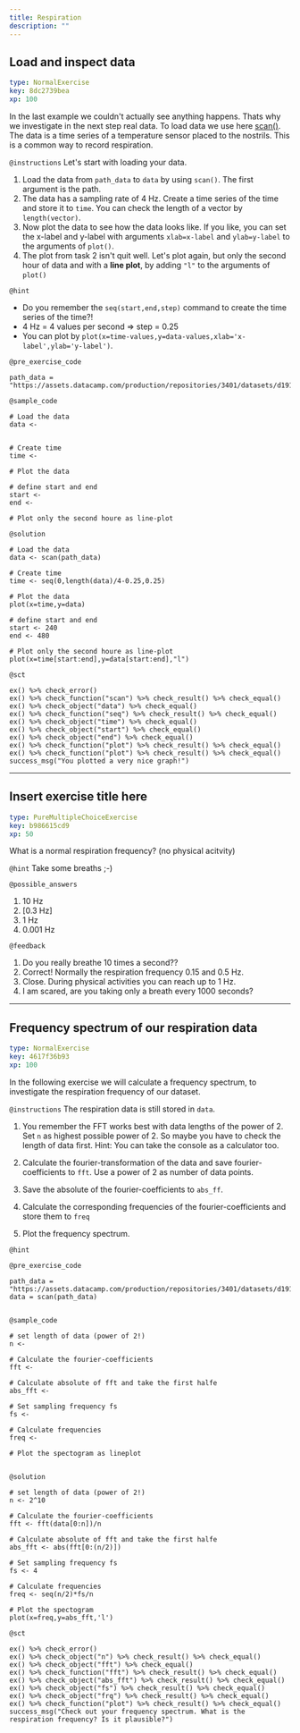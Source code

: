 ```yaml
---
title: Respiration
description: ""
---
```


## Load and inspect data

```yaml
type: NormalExercise
key: 8dc2739bea
xp: 100
```

In the last example we couldn't actually see anything happens. Thats why we investigate in the next step real data. To load data we use here [scan()](https://www.rdocumentation.org/packages/base/versions/3.5.3/topics/scan). The data is a time series of a temperature sensor placed to the nostrils. This is a common way to record respiration.

`@instructions`
Let's start with loading your data. 
1. Load the data from ```path_data``` to ```data``` by using ```scan()```. The first argument is the path. 
2. The data has a sampling rate of 4 Hz. Create a time series of the time and store it to ```time```. You can check the length of a vector by ```length(vector)```.   
3. Now plot the data to see how the data looks like. If you like, you can set the x-label and y-label with arguments ```xlab=x-label``` and ```ylab=y-label``` to the arguments of ```plot()```.
4. The plot from task 2 isn't quit well. Let's plot again, but only the second hour of data and with a **line plot**, by adding ```"l"``` to the arguments of ```plot()```

`@hint`
- Do you remember the ```seq(start,end,step)``` command to create the time series of the time?! 
- 4 Hz = 4 values per second => step = 0.25
- You can plot by ```plot(x=time-values,y=data-values,xlab='x-label',ylab='y-label')```.

`@pre_exercise_code`
```{r}
path_data = "https://assets.datacamp.com/production/repositories/3401/datasets/d191ac1f6ae2fda3392c4d41b892ba8bd2822bf3/atmung.dat"
```

`@sample_code`
```{r}
# Load the data
data <- 


# Create time
time <- 

# Plot the data

# define start and end
start <- 
end <- 

# Plot only the second houre as line-plot
```

`@solution`
```{r}
# Load the data
data <- scan(path_data)

# Create time
time <- seq(0,length(data)/4-0.25,0.25)

# Plot the data
plot(x=time,y=data)

# define start and end
start <- 240
end <- 480

# Plot only the second houre as line-plot
plot(x=time[start:end],y=data[start:end],"l")
```

`@sct`
```{r}
ex() %>% check_error()
ex() %>% check_function("scan") %>% check_result() %>% check_equal()
ex() %>% check_object("data") %>% check_equal()
ex() %>% check_function("seq") %>% check_result() %>% check_equal()
ex() %>% check_object("time") %>% check_equal()
ex() %>% check_object("start") %>% check_equal()
ex() %>% check_object("end") %>% check_equal()
ex() %>% check_function("plot") %>% check_result() %>% check_equal()
ex() %>% check_function("plot") %>% check_result() %>% check_equal()
success_msg("You plotted a very nice graph!")
```

---

## Insert exercise title here

```yaml
type: PureMultipleChoiceExercise
key: b986615cd9
xp: 50
```

What is a normal respiration frequency? (no physical acitvity)

`@hint`
Take some breaths ;-)

`@possible_answers`
1. 10 Hz
2. [0.3 Hz]
3. 1 Hz 
4. 0.001 Hz

`@feedback`
1. Do you really breathe 10 times a second?? 
2. Correct! Normally the respiration frequency 0.15 and 0.5 Hz.
3. Close. During physical activities you can reach up to 1 Hz.
4. I am scared, are you taking only a breath every 1000 seconds?

---

## Frequency spectrum of our respiration data

```yaml
type: NormalExercise
key: 4617f36b93
xp: 100
```

In the following exercise we will calculate a frequency spectrum, to investigate the respiration frequency of our dataset.

`@instructions`
The respiration data is still stored in ```data```.
1. You remember the FFT works best with data lengths of the power of 2. Set ```n``` as highest possible power of 2. So maybe you have to check the length of data first. Hint: You can take the console as a calculator too.

2. Calculate the fourier-transformation of the data and save fourier-coefficients to ```fft```. Use a power of 2 as number of data points. 

3. Save the absolute of the fourier-coefficients to ```abs_ff```.

4. Calculate the corresponding frequencies of the fourier-coefficients and store them to ```freq```

5. Plot the frequency spectrum.

`@hint`


`@pre_exercise_code`
```{r}
path_data = "https://assets.datacamp.com/production/repositories/3401/datasets/d191ac1f6ae2fda3392c4d41b892ba8bd2822bf3/atmung.dat"
data = scan(path_data)


```

`@sample_code`
```{r}
# set length of data (power of 2!)
n <- 

# Calculate the fourier-coefficients
fft <-  

# Calculate absolute of fft and take the first halfe
abs_fft <- 

# Set sampling frequency fs
fs <- 

# Calculate frequencies
freq <- 

# Plot the spectogram as lineplot


```

`@solution`
```{r}
# set length of data (power of 2!)
n <- 2^10

# Calculate the fourier-coefficients
fft <- fft(data[0:n])/n 

# Calculate absolute of fft and take the first halfe
abs_fft <- abs(fft[0:(n/2)])

# Set sampling frequency fs
fs <- 4

# Calculate frequencies
freq <- seq(n/2)*fs/n

# Plot the spectogram
plot(x=freq,y=abs_fft,'l')
```

`@sct`
```{r}
ex() %>% check_error()
ex() %>% check_object("n") %>% check_result() %>% check_equal()
ex() %>% check_object("fft") %>% check_equal()
ex() %>% check_function("fft") %>% check_result() %>% check_equal()
ex() %>% check_object("abs_fft") %>% check_result() %>% check_equal()
ex() %>% check_object("fs") %>% check_result() %>% check_equal()
ex() %>% check_object("frq") %>% check_result() %>% check_equal()
ex() %>% check_function("plot") %>% check_result() %>% check_equal()
success_msg("Check out your frequency spectrum. What is the respiration frequency? Is it plausible?")
```
